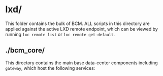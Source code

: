 # lxd/

This folder contains the bulk of BCM. ALL scripts in this directory are applied against the active LXD remote endpoint, which can be viewed by running `lxc remote list` or `lxc remote get-default`.

## ./bcm_core/

This directory contains the main base data-center components including `gateway`, which host the following services:
